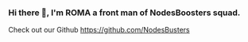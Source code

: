 ### Hi there 👋, I'm ROMA a front man of NodesBoosters squad.

Check out our Github https://github.com/NodesBusters
